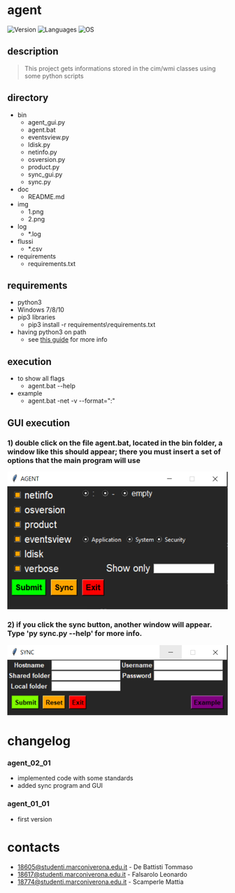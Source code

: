 # agent
![Version](https://img.shields.io/badge/version-01.02-brightgreen) ![Languages](https://img.shields.io/badge/Languages-Python%20%26%20Batch-yellow) ![OS](https://img.shields.io/badge/OS-Windows-blue)

## description
> This project gets informations stored in the cim/wmi classes using some python scripts 

## directory
* bin
     * agent_gui.py
     * agent.bat
     * eventsview.py
     * ldisk.py
     * netinfo.py
     * osversion.py
     * product.py
     * sync_gui.py
     * sync.py
* doc
     * README.md
* img
     * 1.png
     * 2.png
* log
     * *.log
* flussi
    * *.csv
* requirements
    * requirements.txt

## requirements
* python3
* Windows 7/8/10
* pip3 libraries
     * pip3 install -r requirements\requirements.txt
* having python3 on path
     * see [this guide](https://geek-university.com/python/add-python-to-the-windows-path/) for more info

## execution
* to show all flags
     * agent.bat --help
* example
     * agent.bat -net -v --format=":"

## GUI execution
### 1) double click on the file agent.bat, located in the bin folder, a window like this should appear; there you must insert a set of options that the main program will use
![1](../img/1.png)

### 2) if you click the sync button, another window will appear. Type 'py sync.py --help' for more info.
![2](../img/2.png)


# changelog
### agent_02_01
* implemented code with some standards
* added sync program and GUI

### agent_01_01
* first version


# contacts
* 18605@studenti.marconiverona.edu.it - De Battisti Tommaso
* 18617@studenti.marconiverona.edu.it - Falsarolo Leonardo
* 18774@studenti.marconiverona.edu.it - Scamperle Mattia

